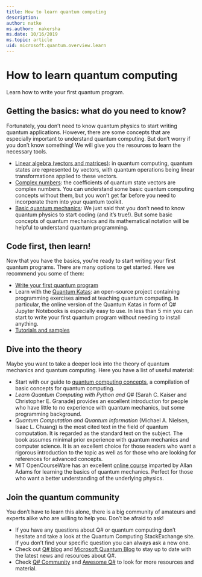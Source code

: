 ```yaml
---
title: How to learn quantum computing
description: 
author: natke
ms.author:  nakersha
ms.date: 10/16/2019
ms.topic: article
uid: microsoft.quantum.overview.learn
---
```


# How to learn quantum computing

Learn how to write your first quantum program.

## Getting the basics: what do you need to know?

Fortunately, you don’t need to know quantum physics to start writing quantum applications. However, there are some concepts that are especially important to understand quantum computing. But don’t worry if you don’t know something! We will give you the resources to learn the necessary tools.

* [Linear algebra (vectors and matrices)](xref:microsoft.quantum.concepts.vectors): in quantum computing, quantum states are represented by vectors, with quantum operations being linear transformations applied to these vectors.
* [Complex numbers](https://en.wikipedia.org/wiki/Complex_number): the coefficients of quantum state vectors are complex numbers. You can understand some basic quantum computing concepts without them, but you won't get far before you need to incorporate them into your quantum toolkit.
* [Basic quantum mechanics](xref:microsoft.quantum.concepts.intro): We just said that you don’t need to know quantum physics to start coding (and it’s true!). But some basic concepts of quantum mechanics and its mathematical notation will be helpful to understand quantum programming.

## Code first, then learn!

Now that you have the basics, you're ready to start writing your first quantum programs. There are many options to get started. Here we recommend you some of them:

* [Write your first quantum program](xref:microsoft.quantum.write-program)
* Learn with the [Quantum Katas](xref:microsoft.quantum.overview.katas): an open-source project containing programming exercises aimed at teaching quantum computing. In particular, the online version of the Quantum Katas in form of Q# Jupyter Notebooks is especially easy to use. In less than 5 min you can start to write your first quantum program without needing to install anything.
* [Tutorials and samples](https://docs.microsoft.com/en-us/samples/browse/?languages=qsharp)

## Dive into the theory

Maybe you want to take a deeper look into the theory of quantum mechanics and quantum computing. Here you have a list of useful material:

* Start with our guide to [quantum computing concepts](xref:microsoft.quantum.concepts.intro), a compilation of basic concepts for quantum computing.
* _Learn Quantum Computing with Python and Q#_ (Sarah C. Kaiser and Christopher E. Granade) provides an excellent introduction for people who have little to no experience with quantum mechanics, but some programming background.
* _Quantum Computation and Quantum Information_ (Michael A. Nielsen, Isaac L. Chuang) is the most cited text in the field of quantum computation. It is regarded as the standard text on the subject. The book assumes minimal prior experience with quantum mechanics and computer science. It is an excellent choice for those readers who want a rigorous introduction to the topic as well as for those who are looking for references for advanced concepts.
* MIT OpenCourseWare has an excellent [online course](https://www.youtube.com/watch?v=lZ3bPUKo5zc&list=PLUl4u3cNGP61-9PEhRognw5vryrSEVLPr) imparted by Allan Adams for learning the basics of quantum mechanics. Perfect for those who want a better understanding of the underlying physics.

## Join the quantum community

You don’t have to learn this alone, there is a big community of amateurs and experts alike who are willing to help you. Don’t be afraid to ask!

* If you have any questions about Q# or quantum computing don’t hesitate and take a look at the Quantum Computing StackExchange site. If you don’t find your specific question you can always ask a new one. 
* Check out [Q# blog](https://devblogs.microsoft.com/qsharp/) and [Microsoft Quantum Blog](https://cloudblogs.microsoft.com/quantum/) to stay up to date with the latest news and resources about Q#.
* Check [Q# Community](https://qsharp.community/) and [Awesome Q#](https://project-awesome.org/ebraminio/awesome-qsharp) to look for more resources and material.
